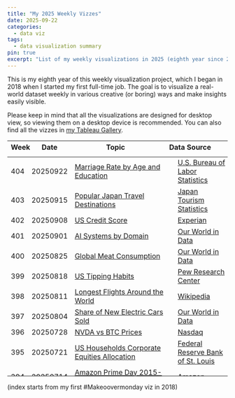 ```yaml
---
title: "My 2025 Weekly Vizzes"
date: 2025-09-22
categories:
  - data viz
tags:
  - data visualization summary
pin: true
excerpt: "List of my weekly visualizations in 2025 (eighth year since 2018)"
---
```


This is my eighth year of this weekly visualization project, which I began in 2018 when I started my first full-time job. The goal is to visualize a real-world dataset weekly in various creative (or boring) ways and make insights easily visible.  

Please keep in mind that all the visualizations are designed for desktop view, so viewing them on a desktop device is recommended. You can also find all the vizzes in [my Tableau Gallery](https://public.tableau.com/profile/yu.dong#!/).  

<table>
<thead style="display:block;width:100%;">
<tr style="display:block;">
<th align="left" width="5%">Week</th>
<th width="15%">Date</th>
<th width="50%">Topic</th>
<th align="left" width="30%">Data Source</th>
</tr>
</thead>
<tbody style="display:block;height:500px;overflow:auto;width:100%;">
<tr>
<td align="left">404</td>
<td>20250922</td>
<td><a href="https://yudong-94.github.io/personal-website/data%20viz/WeeklyViz20250922">Marriage Rate by Age and Education</a></td>
<td align="left"><a href="https://www.bls.gov/opub/ted/2025/at-58-years-of-age-64-percent-of-americans-born-during-1957-64-were-married.htm">U.S. Bureau of Labor Statistics</a></td>
</tr>
<tr>
<td align="left">403</td>
<td>20250915</td>
<td><a href="https://yudong-94.github.io/personal-website/data%20viz/WeeklyViz20250915">Popular Japan Travel Destinations</a></td>
<td align="left"><a href="https://statistics.jnto.go.jp/en/graph/#graph--inbound--prefecture--ranking">Japan Tourism Statistics</a></td>
</tr>
<tr>
<td align="left">402</td>
<td>20250908</td>
<td><a href="https://yudong-94.github.io/personal-website/data%20viz/WeeklyViz20250908">US Credit Score</a></td>
<td align="left"><a href="https://www.experian.com/blogs/ask-experian/what-is-the-average-credit-score-in-the-u-s/">Experian</a></td>
</tr>
<tr>
<td align="left">401</td>
<td>20250901</td>
<td><a href="https://yudong-94.github.io/personal-website/data%20viz/WeeklyViz20250901">AI Systems by Domain</a></td>
<td align="left"><a href="https://ourworldindata.org/grapher/cumulative-number-of-notable-ai-systems-by-domain">Our World in Data</a></td>
</tr>
<tr>
<td align="left">400</td>
<td>20250825</td>
<td><a href="https://yudong-94.github.io/personal-website/data%20viz/WeeklyViz20250825">Global Meat Consumption</a></td>
<td align="left"><a href="https://ourworldindata.org/meat-production">Our World in Data</a></td>
</tr>
<tr>
<td align="left">399</td>
<td>20250818</td>
<td><a href="https://yudong-94.github.io/personal-website/data%20viz/WeeklyViz20250818">US Tipping Habits</a></td>
<td align="left"><a href="https://www.pewresearch.org/2023/11/09/tipping-culture-in-america-public-sees-a-changed-landscape/">Pew Research Center</a></td>
</tr>
<tr>
<td align="left">398</td>
<td>20250811</td>
<td><a href="https://yudong-94.github.io/personal-website/data%20viz/WeeklyViz20250811">Longest Flights Around the World</a></td>
<td align="left"><a href="https://en.wikipedia.org/wiki/Longest_flights">Wikipedia</a></td>
</tr>
<tr>
<td align="left">397</td>
<td>20250804</td>
<td><a href="https://yudong-94.github.io/personal-website/data%20viz/WeeklyViz20250804">Share of New Electric Cars Sold</a></td>
<td align="left"><a href="https://ourworldindata.org/grapher/electric-car-sales-share?tab=discrete-bar&time=latest">Our World in Data</a></td>
</tr>
<tr>
<td align="left">396</td>
<td>20250728</td>
<td><a href="https://yudong-94.github.io/personal-website/data%20viz/WeeklyViz20250728">NVDA vs BTC Prices</a></td>
<td align="left"><a href="https://www.nasdaq.com/market-activity/stocks/nvda/historical?page=1&rows_per_page=10&timeline=y5">Nasdaq</a></td>
</tr>
<tr>
<td align="left">395</td>
<td>20250721</td>
<td><a href="https://yudong-94.github.io/personal-website/data%20viz/WeeklyViz20250721">US Households Corporate Equities Allocation</a></td>
<td align="left"><a href="https://fred.stlouisfed.org/series/BOGZ1FL153064486Q">Federal Reserve Bank of St. Louis</a></td>
</tr>
<tr>
<td align="left">394</td>
<td>20250714</td>
<td><a href="https://yudong-94.github.io/personal-website/data%20viz/WeeklyViz20250714">Amazon Prime Day 2015-2025</a></td>
<td align="left"><a href="https://www.aboutamazon.com/news/retail/the-history-of-prime-day">Amazon</a></td>
</tr>
<tr>
<td align="left">393</td>
<td>20250707</td>
<td><a href="https://yudong-94.github.io/personal-website/data%20viz/WeeklyViz20250707">Travel Time Index</a></td>
<td align="left"><a href="https://www.bts.gov/content/travel-time-index">Bureau of Transportation Statistics</a></td>
</tr>
<tr>
<td align="left">392</td>
<td>20250630</td>
<td><a href="https://yudong-94.github.io/personal-website/data%20viz/WeeklyViz20250630">StackOverflow New Questions 2008-2024</a></td>
<td align="left"><a href="https://gist.github.com/hopeseekr/f522e380e35745bd5bdc3269a9f0b132">GitHub</a></td>
</tr>
<tr>
<td align="left">391</td>
<td>20250623</td>
<td><a href="https://yudong-94.github.io/personal-website/data%20viz/WeeklyViz20250623">Top 15 U.S. College Major by Unemployment Rate</a></td>
<td align="left"><a href="https://www.newyorkfed.org/research/college-labor-market#--:explore:outcomes-by-major">Federal Reserve Bank of New York</a></td>
</tr>
<tr>
<td align="left">390</td>
<td>20250616</td>
<td><a href="https://yudong-94.github.io/personal-website/data%20viz/WeeklyViz20250616">California Wildfire 1987-2023</a></td>
<td align="left"><a href="https://www.frontlinewildfire.com/wildfire-news-and-resources/california-wildfires-history-statistics/">CAL FIRE</a></td>
</tr>
<tr>
<td align="left">389</td>
<td>20250609</td>
<td><a href="https://yudong-94.github.io/personal-website/data%20viz/WeeklyViz20250609">PTO Americans vs. Europeans</a></td>
<td align="left"><a href="https://getyournewview.com/vacation-guilt-america-vs-europe-pto/">New View Strategies</a></td>
</tr>
<tr>
<td align="left">388</td>
<td>20250602</td>
<td><a href="https://yudong-94.github.io/personal-website/data%20viz/WeeklyViz20250602">California Electricity Generation Fuel Mix</a></td>
<td align="left"><a href="https://www.gridstatus.io/live/caiso">GridStatus.io</a></td>
</tr>
<tr>
<td align="left">387</td>
<td>20250526</td>
<td><a href="https://yudong-94.github.io/personal-website/data%20viz/WeeklyViz20250526">US Government Telework Rate</a></td>
<td align="left"><a href="https://www.bls.gov/opub/ted/2025/telework-rate-down-for-federal-government-workers-in-april-2025.htm">U.S. Bureau of Labor Statistics</a></td>
</tr>
<tr>
<td align="left">386</td>
<td>20250519</td>
<td><a href="https://yudong-94.github.io/personal-website/data%20viz/WeeklyViz20250519">Top 10 Busiest Airports Worldwide 2009-2024</a></td>
<td align="left"><a href="https://en.wikipedia.org/wiki/List_of_busiest_airports_by_passenger_traffic">Wikipedia</a></td>
</tr>
<tr>
<td align="left">385</td>
<td>20250512</td>
<td><a href="https://yudong-94.github.io/personal-website/data%20viz/WeeklyViz20250512">Asian American Demographics</a></td>
<td align="left"><a href="https://usafacts.org/articles/the-diverse-demographics-of-asian-americans/">USA Facts</a></td>
</tr>
<tr>
<td align="left">384</td>
<td>20250505</td>
<td><a href="https://yudong-94.github.io/personal-website/data%20viz/WeeklyViz20250505">Asian Restaurants in the US</a></td>
<td align="left"><a href="https://www.pewresearch.org/short-reads/2023/05/23/71-of-asian-restaurants-in-the-u-s-serve-chinese-japanese-or-thai-food/">Pew Research Center</a></td>
</tr>
<tr>
<td align="left">383</td>
<td>20250428</td>
<td><a href="https://yudong-94.github.io/personal-website/data%20viz/WeeklyViz20250428">What U.S. Teens Think About Social Media</a></td>
<td align="left"><a href="https://www.pewresearch.org/internet/2025/04/22/teens-social-media-and-mental-health/">Pew Research Center</a></td>
</tr>
<tr>
<td align="left">382</td>
<td>20250421</td>
<td><a href="https://yudong-94.github.io/personal-website/data%20viz/WeeklyViz20250421">US Pet Ownership</a></td>
<td align="left"><a href="https://www.avma.org/resources-tools/reports-statistics/us-pet-ownership-statistics">American Veterinary Medical Association</a></td>
</tr>
<tr>
<td align="left">381</td>
<td>20250414</td>
<td><a href="https://yudong-94.github.io/personal-website/data%20viz/WeeklyViz20250414">LLM Evolution</a></td>
<td align="left"><a href="https://informationisbeautiful.net/visualizations/the-rise-of-generative-ai-large-language-models-llms-like-chatgpt/">Imformation is Beautiful</a></td>
</tr>
<tr>
<td align="left">380</td>
<td>20250407</td>
<td><a href="https://yudong-94.github.io/personal-website/data%20viz/WeeklyViz20250407">Average Tariff Rate 1900-2024</a></td>
<td align="left"><a href="https://www.statista.com/statistics/1557485/average-tariff-rate-all-imports-us/">Statista</a></td>
</tr>
<tr>
<td align="left">379</td>
<td>20250331</td>
<td><a href="https://yudong-94.github.io/personal-website/data%20viz/WeeklyViz20250331">The Best Migration Destinations</a></td>
<td align="left"><a href="https://www.henleyglobal.com/publications/henley-opportunity-index">Henley Global</a></td>
</tr>
<tr>
<td align="left">378</td>
<td>20250324</td>
<td><a href="https://yudong-94.github.io/personal-website/data%20viz/WeeklyViz20250324">World Life Expectancy</a></td>
<td align="left"><a href="https://population.un.org/wpp/downloads?folder=Standard%20Projections&group=Most%20used">United Nations</a></td>
</tr>
<tr>
<td align="left">377</td>
<td>20250317</td>
<td><a href="https://yudong-94.github.io/personal-website/data%20viz/WeeklyViz20250317">BLS Employment Projections</a></td>
<td align="left"><a href="https://www.bls.gov/opub/ted/2025/ai-impacts-in-bls-employment-projections.htm">US Bureau of Labor Statistics</a></td>
</tr>
<tr>
<td align="left">376</td>
<td>20250310</td>
<td><a href="https://yudong-94.github.io/personal-website/data%20viz/WeeklyViz20250310">Daylight Saving vs. Standard Time</a></td>
<td align="left"><a href="https://today.yougov.com/(popup:search/daylight%20saving)">YouGov</a></td>
</tr>
<tr>
<td align="left">375</td>
<td>20250303</td>
<td><a href="https://yudong-94.github.io/personal-website/data%20viz/WeeklyViz20250303">SWE Total Compensation by Functions</a></td>
<td align="left"><a href="https://www.linkedin.com/posts/hakeemshibly_salarytransparency-ai-softwareengineering-activity-7290827999237525504-u1ds?utm_source=share&utm_medium=member_desktop&rcm=ACoAABdOzXQBD4XNYB-BFMy6t9n5gWTI_Pm52oI">Levels.fyi</a></td>
</tr>
<tr>
<td align="left">374</td>
<td>20250224</td>
<td><a href="https://yudong-94.github.io/personal-website/data%20viz/WeeklyViz20250224">Per Second - Vibrations/cycles/waves/rate</a></td>
<td align="left"><a href="https://informationisbeautiful.net/2024/per-second-vibrations-cycles-waves-rate-frequency/">Information is Beautiful</a></td>
</tr>
<tr>
<td align="left">373</td>
<td>20250217</td>
<td><a href="https://yudong-94.github.io/personal-website/data%20viz/WeeklyViz20250217">How Important Religion Is to People</a></td>
<td align="left"><a href="https://ourworldindata.org/grapher/how-important-religion-is-in-your-life">Our World in Data</a></td>
</tr>
<tr>
<td align="left">372</td>
<td>20250210</td>
<td><a href="https://yudong-94.github.io/personal-website/data%20viz/WeeklyViz20250210">AI Tools Google Trend</a></td>
<td align="left"><a href="https://trends.google.com/trends/explore?date=today%203-m&geo=US&q=deepseek,chatgpt,claude&hl=en">Google Trends</a></td>
</tr>
<tr>
<td align="left">371</td>
<td>20250203</td>
<td><a href="https://yudong-94.github.io/personal-website/data%20viz/WeeklyViz20250203">US Eggs vs. Milk Prices</a></td>
<td align="left"><a href="https://fred.stlouisfed.org/series/APU0000708111">FRED</a></td>
</tr>
<tr>
<td align="left">370</td>
<td>20250127</td>
<td><a href="https://yudong-94.github.io/personal-website/data%20viz/WeeklyViz20250127">Chinese New Year Red Pocket Amount</a></td>
<td align="left"><a href="https://www.iimedia.cn/c1061/98839.html">iiMedia</a></td>
</tr>
<tr>
<td align="left">369</td>
<td>20250120</td>
<td><a href="https://yudong-94.github.io/personal-website/data%20viz/WeeklyViz20250120">HPV Vaccination Rate</a></td>
<td align="left"><a href="https://ourworldindata.org/hpv-vaccination-world-can-eliminate-cervical-cancer">Our World in Data</a></td>
</tr>
<tr>
<td align="left">368</td>
<td>20250113</td>
<td><a href="https://yudong-94.github.io/personal-website/data%20viz/WeeklyViz20250113">US Overseas Visitors</a></td>
<td align="left"><a href="https://www.trade.gov/us-states-cities-visited-overseas-travelers">International Trade Administration</a></td>
</tr>
<tr>
<td align="left">367</td>
<td>20250106</td>
<td><a href="https://yudong-94.github.io/personal-website/data%20viz/WeeklyViz20250106">Time Spent on Activities</a></td>
<td align="left"><a href="https://www.bls.gov/opub/ted/2025/its-national-hobby-month-how-much-time-do-you-spend-on-your-favorite-activity.htm">US Bureau of Labor Statistics</a></td>
</tr>
</tbody>
</table>

(index starts from my first #Makeoovermonday viz in 2018)
